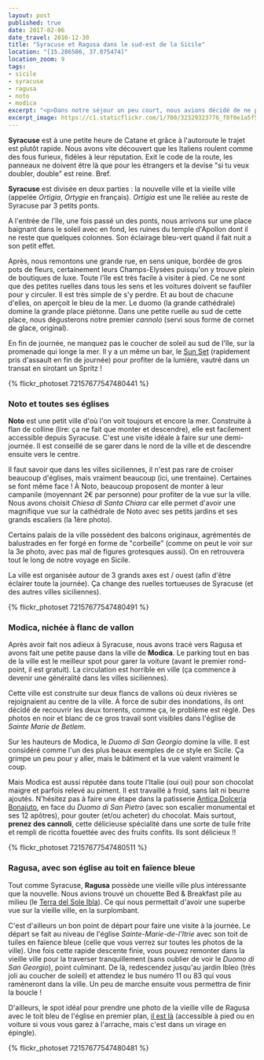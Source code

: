 ```yaml
---
layout: post
published: true
date: 2017-02-06
date_travel: 2016-12-30
title: "Syracuse et Ragusa dans le sud-est de la Sicile"
location: "[15.286586, 37.075474]"
location_zoom: 9
tags:
- sicile
- syracuse
- ragusa
- noto
- modica
excerpt: "<p>Dans notre séjour un peu court, nous avions décidé de ne pas aller à Catane car, malgré ses belles églises et ses beaux parcs, la ville ne nous semblait pas une étape indispensable. Nous avions envie de petites villes, de tranquillité, de rues piétonnes … C'est pour cela que nous avons filé tout de suite vers <b>Syracuse</b>.</p><p>Cela nous a permis de flâner dans les jolies ruelles de Syracuse, d'être moins dans le brouhaha d'une grande ville, de découvrir les environs, comme la calme Noto et de profiter des petites routes.</p><p>Après Syracuse, nous avons roulé jusqu'à Ragusa en faisant une rapide étape dans la magnifique ville de Modica, à flanc de montagne.</p>"
excerpt_image: https://c1.staticflickr.com/1/700/32329323776_f8f0e1a5f5_c.jpg
---
```

**Syracuse** est à une petite heure de Catane et grâce à l'autoroute le trajet est plutôt rapide. Nous avons vite découvert que les Italiens roulent comme des fous furieux, fidèles à leur réputation. Exit le code de la route, les panneaux ne doivent être là que pour les étrangers et la devise "si tu veux doubler, double" est reine. Bref.

**Syracuse** est divisée en deux parties : la nouvelle ville et la vieille ville (appelée *Ortigia*, *Ortygie* en français). *Ortigia* est une île reliée au reste de Syracuse par 3 petits ponts.

A l'entrée de l'île, une fois passé un des ponts, nous arrivons sur une place baignant dans le soleil avec en fond, les ruines du temple d'Apollon dont il ne reste que quelques colonnes. Son éclairage bleu-vert quand il fait nuit a son petit effet.

Après, nous remontons une grande rue, en sens unique, bordée de gros pots de fleurs, certainement leurs Champs-Elysées puisqu'on y trouve plein de boutiques de luxe. Toute l'île est très facile à visiter à pied. Ce ne sont que des petites ruelles dans tous les sens et les voitures doivent se faufiler pour y circuler. Il est très simple de s'y perdre. Et au bout de chacune d'elles, on aperçoit le bleu de la mer. Le duomo (la grande cathédrale) domine la grande place piétonne. Dans une petite ruelle au sud de cette place, nous dégusterons notre premier *cannolo* (servi sous forme de cornet de glace, original).

En fin de journée, ne manquez pas le coucher de soleil au sud de l'île, sur la promenade qui longe la mer. Il y a un même un bar, le [Sun Set](http://4sq.com/1XYF9gN) (rapidement pris d'assault en fin de journée) pour profiter de la lumière, vautré dans un transat en sirotant un Spritz !

{% flickr_photoset 72157677547480441 %}

### Noto et toutes ses églises

**Noto** est une petit ville d'où l'on voit toujours et encore la mer. Construite à flan de colline (lire: ça ne fait que monter et descendre), elle est facilement accessible depuis Syracuse. C'est une visite idéale à faire sur une demi-journée. Il est conseillé de se garer dans le nord de la ville et de descendre ensuite vers le centre.

Il faut savoir que dans les villes siciliennes, il n'est pas rare de croiser beaucoup d'églises, mais vraiment beaucoup (ici, une trentaine). Certaines se font même face ! À Noto, beaucoup proposent de monter à leur campanile (moyennant 2€ par personne) pour profiter de la vue sur la ville. Nous avons choisit *Chiesa di Santa Chiara* car elle permet d'avoir une magnifique vue sur la cathédrale de Noto avec ses petits jardins et ses grands escaliers (la 1ère photo).

Certains palais de la ville possèdent des balcons originaux, agrémentés de balustrades en fer forgé en forme de "corbeille" (comme on peut le voir sur la 3e photo, avec pas mal de figures grotesques aussi). On en retrouvera tout le long de notre voyage en Sicile.

La ville est organisée autour de 3 grands axes est / ouest (afin d'être éclairer toute la journée). Ça change des ruelles tortueuses de Syracuse (et des autres villes siciliennes).

{% flickr_photoset 72157677547480491 %}

### Modica, nichée à flanc de vallon

Après avoir fait nos adieux à Syracuse, nous avons tracé vers Ragusa et avons fait une petite pause dans la ville de **Modica**. Le parking tout en bas de la ville est le meilleur spot pour garer la voiture (avant le premier rond-point, il est gratuit). La circulation est horrible en ville (ça commence à devenir une généralité dans les villes siciliennes).

Cette ville est construite sur deux flancs de vallons où deux rivières se rejoignaient au centre de la ville. À force de subir des inondations, ils ont décidé de recouvrir les deux torrents, comme ça, le problème est réglé. Des photos en noir et blanc de ce gros travail sont visibles dans l'église de *Sainte Marie de Betlem*.

Sur les hauteurs de Modica, le *Duomo di San Georgio* domine la ville. Il est considéré comme l'un des plus beaux exemples de ce style en Sicile. Ça grimpe un peu pour y aller, mais le bâtiment et la vue valent vraiment le coup.

Mais Modica est aussi réputée dans toute l'Italie (oui oui) pour son chocolat maigre et parfois relevé au piment. Il est travaillé à froid, sans lait ni beurre ajoutés. N'hésitez pas à faire une étape dans la patisserie [Antica Dolceria Bonajuto](https://www.bonajuto.it/en/), en face du *Duomo di San Pietro* (avec son escalier monumental et ses 12 apôtres), pour gouter (et/ou acheter) du chocolat. Mais surtout, **prenez des cannoli**, cette délicieuse spécialité dans une sorte de tuile frite et rempli de ricotta fouettée avec des fruits confits. Ils sont délicieux !!

{% flickr_photoset 72157677547480511 %}

### Ragusa, avec son église au toit en faïence bleue

Tout comme Syracuse, **Ragusa** possède une vieille ville plus intéressante que la nouvelle. Nous avions trouvé un chouette Bed & Breakfast pile au milieu (le [Terra del Sole Ibla](https://www.booking.com/hotel/it/bed-and-breakfast-terra-del-sole-ibla.fr.html)). Ce qui nous permettait d'avoir une superbe vue sur la vieille ville, en la surplombant.

C'est d'ailleurs un bon point de départ pour faire une visite à la journée. Le départ se fait au niveau de l'église *Sainte-Marie-de-l'Itrie* avec son toit de tuiles en faïence bleue (celle que vous verrez sur toutes les photos de la ville). Une fois cette rapide descente finie, vous pouvez remonter dans la vieille ville pour la traverser tranquillement (sans oublier de voir le *Duomo di San Georgio*), point culminant. De là, redescendez jusqu'au jardin Ibleo (très joli au coucher de soleil) et attendez le bus numéro 11 ou 83 qui vous ramèneront dans la ville. Un peu de marche ensuite vous permettra de finir la boucle !

D'ailleurs, le spot idéal pour prendre une photo de la vieille ville de Ragusa avec le toit bleu de l'église en premier plan, [il est là](https://goo.gl/maps/W4ToWJVj3V92) (accessible à pied ou en voiture si vous vous garez à l'arrache, mais c'est dans un virage en épingle).

{% flickr_photoset 72157677547480481 %}
